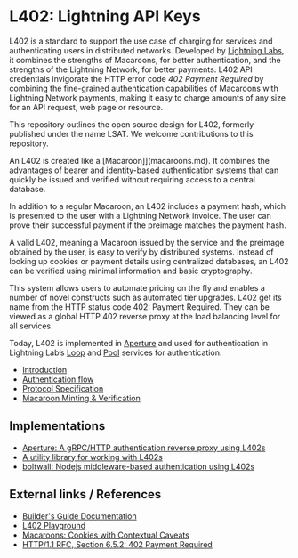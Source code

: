 # L402: Lightning API Keys

L402 is a standard to support the use case of charging for services and authenticating users in distributed networks. Developed by [Lightning Labs](https://lightning.engineering/), it combines the strengths of Macaroons, for better authentication, and the strengths of the Lightning Network, for better payments. L402 API credentials invigorate the HTTP error code _402 Payment Required_ by combining the fine-grained authentication capabilities of Macaroons with Lightning Network payments, making it easy to charge amounts of any size for an API request, web page or resource.

This repository outlines the open source design for L402, formerly published under the name LSAT. We welcome contributions to this repository.

An L402 is created like a [Macaroon]](macaroons.md). It combines the advantages of bearer and identity-based authentication systems that can quickly be issued and verified without requiring access to a central database.

In addition to a regular Macaroon, an L402 includes a payment hash, which is presented to the user with a Lightning Network invoice. The user can prove their successful payment if the preimage matches the payment hash.

A valid L402, meaning a Macaroon issued by the service and the preimage obtained by the user, is easy to verify by distributed systems. Instead of looking up cookies or payment details using centralized databases, an L402 can be verified using minimal information and basic cryptography.

This system allows users to automate pricing on the fly and enables a number of novel constructs such as automated tier upgrades. L402 get its name from the HTTP status code 402: Payment Required. They can be viewed as a global HTTP 402 reverse proxy at the load balancing level for all services.

Today, L402 is implemented in [Aperture](https://github.com/lightninglabs/aperture) and used for authentication in Lightning Lab’s [Loop](https://github.com/lightninglabs/loop) and [Pool](https://github.com/lightninglabs/pool) services for authentication.

* [Introduction](introduction.md)
* [Authentication flow](authentication-flow.md)
* [Protocol Specification](protocol-specification.md)
* [Macaroon Minting & Verification](macaroons.md)

## Implementations

* [Aperture: A gRPC/HTTP authentication reverse proxy using L402s](https://github.com/lightninglabs/aperture)
* [A utility library for working with L402s](https://github.com/Tierion/lsat-js)
* [boltwall: Nodejs middleware-based authentication using L402s](https://github.com/tierion/boltwall)

## External links / References

* [Builder's Guide Documentation](https://docs.lightning.engineering/the-lightning-network/l402)
* [L402 Playground](https://lsat-playground.bucko.now.sh/)
* [Macaroons: Cookies with Contextual Caveats](https://research.google/pubs/pub41892/)
* [HTTP/1.1 RFC, Section 6.5.2: 402 Payment Required](https://tools.ietf.org/html/rfc7231#section-6.5.2)

